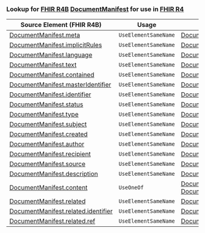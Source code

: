 ### Lookup for [FHIR R4B](https://hl7.org/fhir/R4B/) [DocumentManifest](https://hl7.org/fhir/R4B/DocumentManifest.html) for use in [FHIR R4](https://hl7.org/fhir/R4/)

| Source Element (FHIR R4B) | Usage | Target |
| -------------- | ----- | ------ |
| [DocumentManifest.meta](https://hl7.org/fhir/R4B/DocumentManifest.html#resource) | `UseElementSameName` | [DocumentManifest.meta](https://hl7.org/fhir/R4/DocumentManifest.html#resource) |
| [DocumentManifest.implicitRules](https://hl7.org/fhir/R4B/DocumentManifest.html#resource) | `UseElementSameName` | [DocumentManifest.implicitRules](https://hl7.org/fhir/R4/DocumentManifest.html#resource) |
| [DocumentManifest.language](https://hl7.org/fhir/R4B/DocumentManifest.html#resource) | `UseElementSameName` | [DocumentManifest.language](https://hl7.org/fhir/R4/DocumentManifest.html#resource) |
| [DocumentManifest.text](https://hl7.org/fhir/R4B/DocumentManifest.html#resource) | `UseElementSameName` | [DocumentManifest.text](https://hl7.org/fhir/R4/DocumentManifest.html#resource) |
| [DocumentManifest.contained](https://hl7.org/fhir/R4B/DocumentManifest.html#resource) | `UseElementSameName` | [DocumentManifest.contained](https://hl7.org/fhir/R4/DocumentManifest.html#resource) |
| [DocumentManifest.masterIdentifier](https://hl7.org/fhir/R4B/DocumentManifest.html#resource) | `UseElementSameName` | [DocumentManifest.masterIdentifier](https://hl7.org/fhir/R4/DocumentManifest.html#resource) |
| [DocumentManifest.identifier](https://hl7.org/fhir/R4B/DocumentManifest.html#resource) | `UseElementSameName` | [DocumentManifest.identifier](https://hl7.org/fhir/R4/DocumentManifest.html#resource) |
| [DocumentManifest.status](https://hl7.org/fhir/R4B/DocumentManifest.html#resource) | `UseElementSameName` | [DocumentManifest.status](https://hl7.org/fhir/R4/DocumentManifest.html#resource) |
| [DocumentManifest.type](https://hl7.org/fhir/R4B/DocumentManifest.html#resource) | `UseElementSameName` | [DocumentManifest.type](https://hl7.org/fhir/R4/DocumentManifest.html#resource) |
| [DocumentManifest.subject](https://hl7.org/fhir/R4B/DocumentManifest.html#resource) | `UseElementSameName` | [DocumentManifest.subject](https://hl7.org/fhir/R4/DocumentManifest.html#resource) |
| [DocumentManifest.created](https://hl7.org/fhir/R4B/DocumentManifest.html#resource) | `UseElementSameName` | [DocumentManifest.created](https://hl7.org/fhir/R4/DocumentManifest.html#resource) |
| [DocumentManifest.author](https://hl7.org/fhir/R4B/DocumentManifest.html#resource) | `UseElementSameName` | [DocumentManifest.author](https://hl7.org/fhir/R4/DocumentManifest.html#resource) |
| [DocumentManifest.recipient](https://hl7.org/fhir/R4B/DocumentManifest.html#resource) | `UseElementSameName` | [DocumentManifest.recipient](https://hl7.org/fhir/R4/DocumentManifest.html#resource) |
| [DocumentManifest.source](https://hl7.org/fhir/R4B/DocumentManifest.html#resource) | `UseElementSameName` | [DocumentManifest.source](https://hl7.org/fhir/R4/DocumentManifest.html#resource) |
| [DocumentManifest.description](https://hl7.org/fhir/R4B/DocumentManifest.html#resource) | `UseElementSameName` | [DocumentManifest.description](https://hl7.org/fhir/R4/DocumentManifest.html#resource) |
| [DocumentManifest.content](https://hl7.org/fhir/R4B/DocumentManifest.html#resource) | `UseOneOf` | [DocumentManifest.content](https://hl7.org/fhir/R4/DocumentManifest.html#resource)<br />[DocumentManifest.content](https://hl7.org/fhir/R4/DocumentManifest.html#resource) |
| [DocumentManifest.related](https://hl7.org/fhir/R4B/DocumentManifest.html#resource) | `UseElementSameName` | [DocumentManifest.related](https://hl7.org/fhir/R4/DocumentManifest.html#resource) |
| [DocumentManifest.related.identifier](https://hl7.org/fhir/R4B/DocumentManifest.html#resource) | `UseElementSameName` | [DocumentManifest.related.identifier](https://hl7.org/fhir/R4/DocumentManifest.html#resource) |
| [DocumentManifest.related.ref](https://hl7.org/fhir/R4B/DocumentManifest.html#resource) | `UseElementSameName` | [DocumentManifest.related.ref](https://hl7.org/fhir/R4/DocumentManifest.html#resource) |
